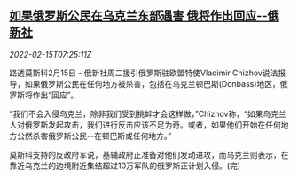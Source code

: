 <!--1644910262000-->
[如果俄罗斯公民在乌克兰东部遇害 俄将作出回应--俄新社](https://cn.reuters.com/article/russia-mediawarning-0215-tues-idCNKBS2KK0JC)
------

<div><i>2022-02-15T07:25:11Z</i></div><p>路透莫斯科2月15日 - 俄新社周二援引俄罗斯驻欧盟特使Vladimir Chizhov说法报导，如果俄罗斯公民在任何地方被杀害，包括在乌克兰顿巴斯(Donbass)地区，俄罗斯将作出“回应”。</p><p>“我们不会入侵乌克兰，除非我们受到挑衅才会这样做，”Chizhov称，“如果乌克兰人对俄罗斯发起攻击，我们进行反击应该不足为奇。或者，如果他们开始在任何地方公然杀害俄罗斯公民--在顿巴斯或任何地方。”</p><p>莫斯科支持的反政府军说，基辅政府正准备对他们发动进攻，而乌克兰则表示，在靠近乌克兰的边境附近集结超过10万军队的俄罗斯正计划入侵。(完)</p>
